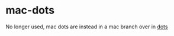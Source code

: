 # mac-dots

No longer used, mac dots are instead in a mac branch over in [dots](https://github.com/hamdav/dots)
